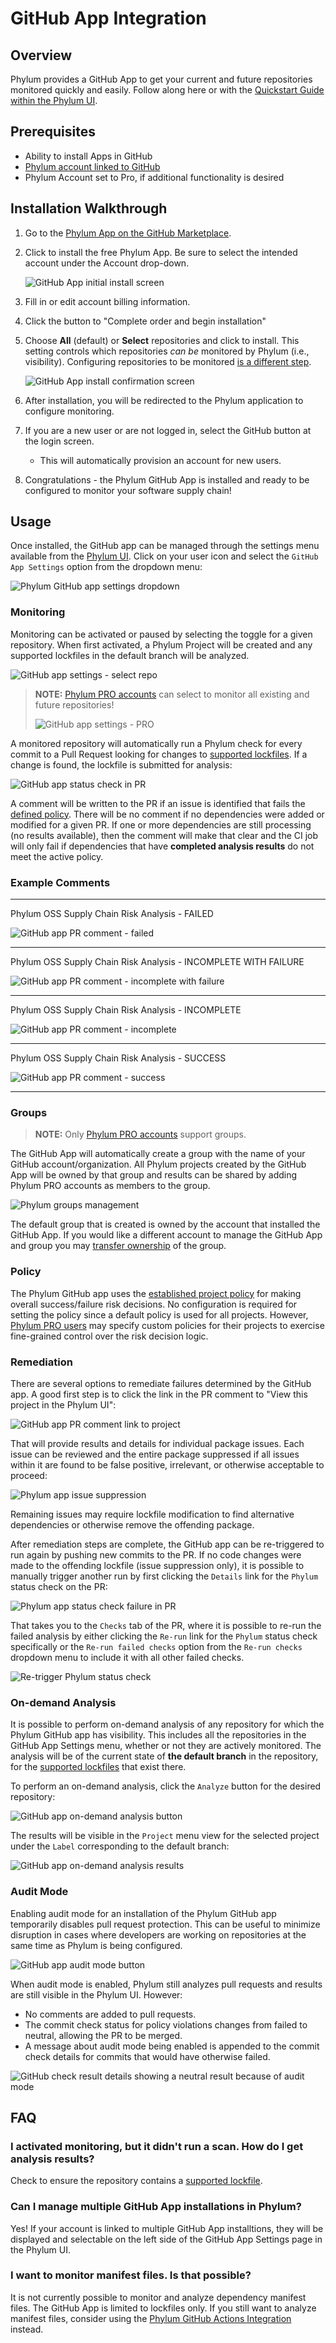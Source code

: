 # GitHub App Integration

## Overview

Phylum provides a GitHub App to get your current and future repositories monitored quickly and easily. Follow along here or with the [Quickstart Guide within the Phylum UI](https://app.phylum.io/quickstart/github).

## Prerequisites

* Ability to install Apps in GitHub
* [Phylum account linked to GitHub](../knowledge_base/federate_account.md)
* Phylum Account set to Pro, if additional functionality is desired

## Installation Walkthrough

1. Go to the [Phylum App on the GitHub Marketplace](https://github.com/marketplace/phylum-io).
2. Click to install the free Phylum App. Be sure to select the intended account under the Account drop-down.

   ![GitHub App initial install screen](../../assets/gh_app_install_1.png)

3. Fill in or edit account billing information.
4. Click the button to "Complete order and begin installation"
5. Choose **All** (default) or **Select** repositories and click to install. This setting controls which repositories _can be_ monitored by Phylum (i.e., visibility). Configuring repositories to be monitored [is a different step](#monitoring).

   ![GitHub App install confirmation screen](../../assets/gh_app_install_2.png)

6. After installation, you will be redirected to the Phylum application to configure monitoring.
7. If you are a new user or are not logged in, select the GitHub button at the login screen.
   * This will automatically provision an account for new users.
8. Congratulations - the Phylum GitHub App is installed and ready to be configured to monitor your software supply chain!

## Usage

Once installed, the GitHub app can be managed through the settings menu available from the [Phylum UI](https://app.phylum.io). Click on your user icon and select the `GitHub App Settings` option from the dropdown menu:

![Phylum GitHub app settings dropdown](../../assets/gh_app_settings_menu.png)

### Monitoring

Monitoring can be activated or paused by selecting the toggle for a given repository. When first activated, a Phylum Project will be created and any supported lockfiles in the default branch will be analyzed.

![GitHub app settings - select repo](../../assets/gh_app_settings_select_repo.png)

> **NOTE:** [Phylum PRO accounts](https://www.phylum.io/pricing) can select to monitor all existing and future repositories!
>
> ![GitHub app settings - PRO](../../assets/gh_app_settings_pro.png)

A monitored repository will automatically run a Phylum check for every commit to a Pull Request looking for changes to [supported lockfiles](../cli/supported_lockfiles.md). If a change is found, the lockfile is submitted for analysis:

![GitHub app status check in PR](../../assets/gh_app_status_check_running.png)

A comment will be written to the PR if an issue is identified that fails the [defined policy](../knowledge_base/policy.md). There will be no comment if no dependencies were added or modified for a given PR. If one or more dependencies are still processing (no results available), then the comment will make that clear and the CI job will only fail if dependencies that have **completed analysis results** do not meet the active policy.

### Example Comments

---

Phylum OSS Supply Chain Risk Analysis - FAILED

![GitHub app PR comment - failed](../../assets/gh_app_pr_comment_failed.png)

---

Phylum OSS Supply Chain Risk Analysis - INCOMPLETE WITH FAILURE

![GitHub app PR comment - incomplete with failure](../../assets/gh_app_pr_comment_incomplete_failure.png)

---

Phylum OSS Supply Chain Risk Analysis - INCOMPLETE

![GitHub app PR comment - incomplete](../../assets/gh_app_pr_comment_incomplete.png)

---

Phylum OSS Supply Chain Risk Analysis - SUCCESS

![GitHub app PR comment - success](../../assets/gh_app_pr_comment_success.png)

---

### Groups

> **NOTE:** Only [Phylum PRO accounts](https://www.phylum.io/pricing) support groups.

The GitHub App will automatically create a group with the name of your GitHub account/organization. All Phylum projects created by the GitHub App will be owned by that group and results can be shared by adding Phylum PRO accounts as members to the group.

![Phylum groups management](../../assets/phylum_groups_management.png)

The default group that is created is owned by the account that installed the GitHub App. If you would like a different account to manage the GitHub App and group you may [transfer ownership](../knowledge_base/transfer_group_ownership.md) of the group.

### Policy

The Phylum GitHub app uses the [established project policy](../knowledge_base/policy.md) for making overall success/failure risk decisions. No configuration is required for setting the policy since a default policy is used for all projects. However, [Phylum PRO users](https://www.phylum.io/pricing) may specify custom policies for their projects to exercise fine-grained control over the risk decision logic.

### Remediation

There are several options to remediate failures determined by the GitHub app. A good first step is to click the link in the PR comment to "View this project in the Phylum UI":

![GitHub app PR comment link to project](../../assets/gh_app_view_project_link.png)

That will provide results and details for individual package issues. Each issue can be reviewed and the entire package suppressed if all issues within it are found to be false positive, irrelevant, or otherwise acceptable to proceed:

![Phylum app issue suppression](../../assets/issue_suppression.png)

Remaining issues may require lockfile modification to find alternative dependencies or otherwise remove the offending package.

After remediation steps are complete, the GitHub app can be re-triggered to run again by pushing new commits to the PR. If no code changes were made to the offending lockfile (issue suppression only), it is possible to manually trigger another run by first clicking the `Details` link for the `Phylum` status check on the PR:

![Phylum app status check failure in PR](../../assets/gh_app_status_check_details_link.png)

That takes you to the `Checks` tab of the PR, where it is possible to re-run the failed analysis by either clicking the `Re-run` link for the `Phylum` status check specifically or the `Re-run failed checks` option from the `Re-run checks` dropdown menu to include it with all other failed checks.

![Re-trigger Phylum status check](../../assets/gh_app_re-run_options.png)

### On-demand Analysis

It is possible to perform on-demand analysis of any repository for which the Phylum GitHub app has visibility. This includes all the repositories in the GitHub App Settings menu, whether or not they are actively monitored. The analysis will be of the current state of **the default branch** in the repository, for the [supported lockfiles](../cli/supported_lockfiles.md) that exist there.

To perform an on-demand analysis, click the `Analyze` button for the desired repository:

![GitHub app on-demand analysis button](../../assets/gh_app_settings_analyze_button.png)

The results will be visible in the `Project` menu view for the selected project under the `Label` corresponding to the default branch:

![GitHub app on-demand analysis results](../../assets/gh_app_on-demand_analysis.png)

### Audit Mode

Enabling audit mode for an installation of the Phylum GitHub app temporarily disables pull request protection. This can be useful to minimize disruption in cases where developers are working on repositories at the same time as Phylum is being configured.

![GitHub app audit mode button](../../assets/gh_app_audit_mode.png)

When audit mode is enabled, Phylum still analyzes pull requests and results are still visible in the Phylum UI. However:

- No comments are added to pull requests.
- The commit check status for policy violations changes from failed to neutral, allowing the PR to be merged.
- A message about audit mode being enabled is appended to the commit check details for commits that would have otherwise failed.

![GitHub check result details showing a neutral result because of audit mode](../../assets/gh_app_check_details_audit_neutral.png)

## FAQ

### I activated monitoring, but it didn't run a scan. How do I get analysis results?

Check to ensure the repository contains a [supported lockfile](../cli/supported_lockfiles.md).

### Can I manage multiple GitHub App installations in Phylum?

Yes! If your account is linked to multiple GitHub App installtions, they will be displayed and selectable on the left side of the GitHub App Settings page in the Phylum UI.

### I want to monitor manifest files. Is that possible?

It is not currently possible to monitor and analyze dependency manifest files. The GitHub App is limited to lockfiles
only. If you still want to analyze manifest files, consider using the
[Phylum GitHub Actions Integration](../phylum-ci/github_actions.md) instead.
